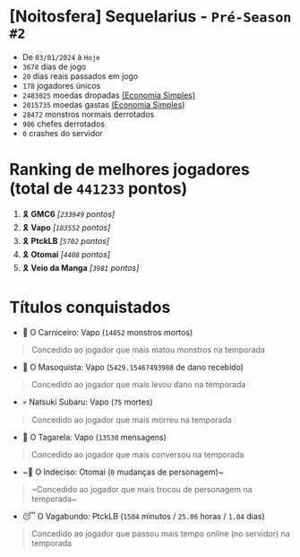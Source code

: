 # [Noitosfera] Sequelarius - `Pré-Season #2`
- De `03/01/2024` à `Hoje`
- `3678` dias de jogo
- `20` dias reais passados em jogo
- `178` jogadores únicos
- `2483025` moedas dropadas [(Economia Simples)](https://github.com/otomay/Economia-Simples)
- `2015735` moedas gastas [(Economia Simples)](https://github.com/otomay/Economia-Simples)
- `28472` monstros normais derrotados
- `906` chefes derrotados
- `0` crashes do servidor

# Ranking de melhores jogadores (total de `441233` pontos)
1. 🎗️ **GMC6** *[`233949` pontos]*
2. 🎗️ **Vapo** *[`183552` pontos]*
3. 🎗️ **PtckLB** *[`5702` pontos]*
4. 🎗️ **Otomai** *[`4408` pontos]*
5. 🎗️ **Veio da Manga** *[`3981` pontos]*

# Títulos conquistados
- 👹 O Carniceiro: Vapo (`14852` monstros mortos)
> Concedido ao jogador que mais matou monstros na temporada
- 🥵 O Masoquista: Vapo (`5429.15467493988` de dano recebido)
> Concedido ao jogador que mais levou dano na temporada
- 💀 Natsuki Subaru: Vapo (`75` mortes)
> Concedido ao jogador que mais morreu na temporada
- 🦜 O Tagarela: Vapo (`13530` mensagens)
> Concedido ao jogador que mais conversou na temporada
- ~🤔 O Indeciso: Otomai (`0` mudanças de personagem)~
> ~Concedido ao jogador que mais trocou de personagem na temporada~
- 😴 O Vagabundo: PtckLB (`1504` minutos / `25.06` horas / `1.04` dias)
> Concedido ao jogador que passou mais tempo online (no servidor) na temporada
